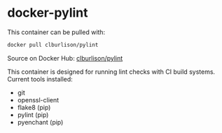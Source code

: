 docker-pylint
===

This container can be pulled with:

```bash
docker pull clburlison/pylint
```

Source on Docker Hub: [clburlison/pylint](https://hub.docker.com/r/clburlison/pylint/)

This container is designed for running lint checks with CI build systems. Current tools installed:
* git
* openssl-client
* flake8 (pip)
* pylint (pip)
* pyenchant (pip)
